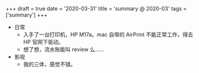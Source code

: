 +++
draft = true
date = '2020-03-31'
title = 'summary @ 2020-03'
tags = ['summary']
+++

- 日常
    - 入手了一台打印机，HP M17a。mac 自带的 AirPrint 不能正常工作，得去 HP 官网下驱动。
    - 想了想，流水账能叫 review 么……
- 影视
    - 我的三体，感觉不错。
